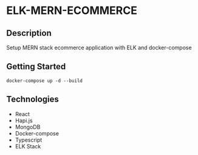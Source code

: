 # ELK-MERN-ECOMMERCE

## Description

Setup MERN stack ecommerce application with ELK and docker-compose

## Getting Started

`docker-compose up -d --build`

## Technologies

- React
- Hapi.js
- MongoDB
- Docker-compose
- Typescript
- ELK Stack
